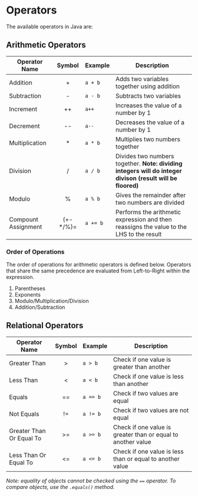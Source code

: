 # Operators

The available operators in Java are:

## Arithmetic Operators

| Operator Name | Symbol | Example | Description |
|---------------|:------:|---------|-------------|
| Addition      | +      | `a + b` | Adds two variables together using addition |
| Subtraction   | -      | `a - b` | Subtracts two variables |
| Increment     | ++     | `a++`   | Increases the value of a number by 1 |
| Decrement     | --     | `a--`   | Decreases the value of a number by 1 |
| Multiplication| *      | `a * b` | Multiplies two numbers together |
| Division      | /      | `a / b` | Divides two numbers together. **Note: dividing integers will do integer divison (result will be floored)** |
| Modulo        | %      | `a % b` | Gives the remainder after two numbers are divided |
| Compount Assignment | (+-*/%)= | `a += b` | Performs the arithmetic expression and then reassigns the value to the LHS to the result |

### Order of Operations
The order of operations for arithmetic operators is defined below. Operators that share the same precedence are evaluated from Left-to-Right within the expression.
1. Parentheses
2. Exponents
3. Modulo/Multiplication/Division
4. Addition/Subtraction

## Relational Operators

| Operator Name | Symbol | Example | Description |
|---------------|:------:|---------|-------------|
| Greater Than  | \>      | `a > b` | Check if one value is greater than another |
| Less Than     | \<     | `a < b` | Check if one value is less than another |
| Equals        | ==     | `a == b`| Check if two values are equal |
| Not Equals    | !=     | `a != b`| Check if two values are not equal |
| Greater Than Or Equal To | \>= | `a >= b` | Check if one value is greater than or equal to another value |
| Less Than Or Equal To | \<= | `a <= b` | Check if one value is less than or equal to another value |

*Note: equality of objects cannot be checked using the `==` operator. To compare objects, use the `.equals()` method.*

